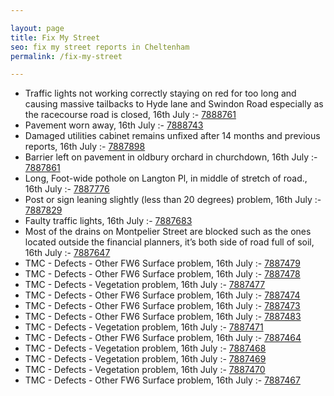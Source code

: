 ```yaml
---

layout: page
title: Fix My Street
seo: fix my street reports in Cheltenham
permalink: /fix-my-street

---
```


<!-- fix_marker starts -->

- Traffic lights not working correctly staying on red for too long and causing massive tailbacks to Hyde lane and Swindon Road especially as the racecourse road is closed, 16th July :- [7888761](https://www.fixmystreet.com/report/7888761)
- Pavement worn away, 16th July :- [7888743](https://www.fixmystreet.com/report/7888743)
- Damaged utilities cabinet remains unfixed after 14 months and previous reports, 16th July :- [7887898](https://www.fixmystreet.com/report/7887898)
- Barrier left on pavement in oldbury orchard in churchdown, 16th July :- [7887861](https://www.fixmystreet.com/report/7887861)
- Long, Foot-wide pothole on Langton Pl, in middle of stretch of road., 16th July :- [7887776](https://www.fixmystreet.com/report/7887776)
- Post or sign leaning slightly (less than 20 degrees) problem, 16th July :- [7887829](https://www.fixmystreet.com/report/7887829)
- Faulty traffic lights, 16th July :- [7887683](https://www.fixmystreet.com/report/7887683)
- Most of the drains on Montpelier Street are blocked such as the ones located outside the financial planners, it’s both side of road full of soil, 16th July :- [7887647](https://www.fixmystreet.com/report/7887647)
- TMC - Defects - Other FW6  Surface problem, 16th July :- [7887479](https://www.fixmystreet.com/report/7887479)
- TMC - Defects - Other FW6  Surface problem, 16th July :- [7887478](https://www.fixmystreet.com/report/7887478)
- TMC - Defects - Vegetation problem, 16th July :- [7887477](https://www.fixmystreet.com/report/7887477)
- TMC - Defects - Other FW6  Surface problem, 16th July :- [7887474](https://www.fixmystreet.com/report/7887474)
- TMC - Defects - Other FW6  Surface problem, 16th July :- [7887473](https://www.fixmystreet.com/report/7887473)
- TMC - Defects - Other FW6  Surface problem, 16th July :- [7887483](https://www.fixmystreet.com/report/7887483)
- TMC - Defects - Vegetation problem, 16th July :- [7887471](https://www.fixmystreet.com/report/7887471)
- TMC - Defects - Other FW6  Surface problem, 16th July :- [7887464](https://www.fixmystreet.com/report/7887464)
- TMC - Defects - Vegetation problem, 16th July :- [7887468](https://www.fixmystreet.com/report/7887468)
- TMC - Defects - Vegetation problem, 16th July :- [7887469](https://www.fixmystreet.com/report/7887469)
- TMC - Defects - Vegetation problem, 16th July :- [7887470](https://www.fixmystreet.com/report/7887470)
- TMC - Defects - Other FW6  Surface problem, 16th July :- [7887467](https://www.fixmystreet.com/report/7887467)

<!-- fix_marker ends -->